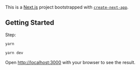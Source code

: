 This is a [Next.js](https://nextjs.org/) project bootstrapped with [`create-next-app`](https://github.com/vercel/next.js/tree/canary/packages/create-next-app).

## Getting Started

Step:

```bash
yarn
```

```bash
yarn dev
```

Open [http://localhost:3000](http://localhost:3000) with your browser to see the result.